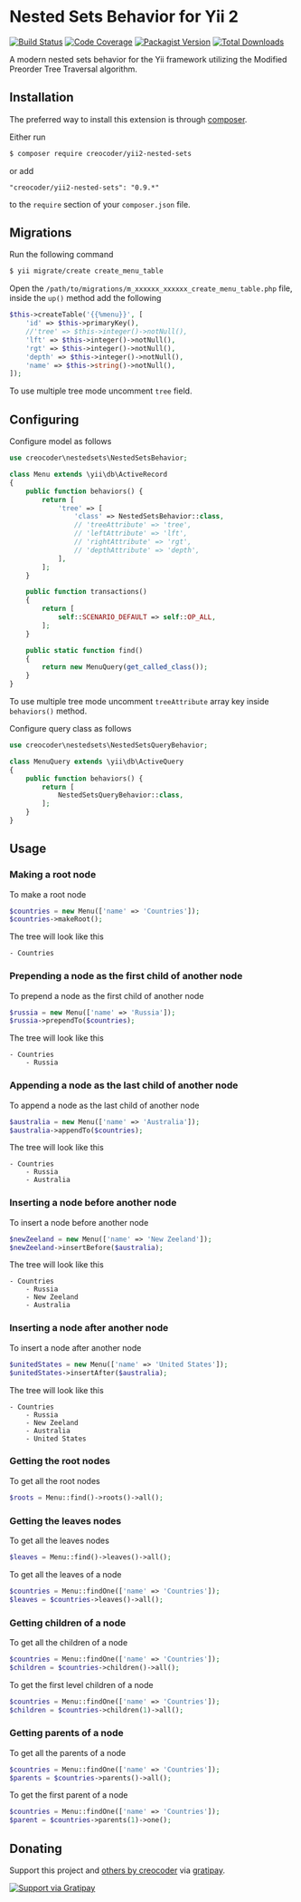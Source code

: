 # Nested Sets Behavior for Yii 2

[![Build Status](https://img.shields.io/travis/creocoder/yii2-nested-sets/master.svg?style=flat-square)](https://travis-ci.org/creocoder/yii2-nested-sets)
[![Code Coverage](https://img.shields.io/scrutinizer/coverage/g/creocoder/yii2-nested-sets/master.svg?style=flat-square)](https://scrutinizer-ci.com/g/creocoder/yii2-nested-sets/?branch=master)
[![Packagist Version](https://img.shields.io/packagist/v/creocoder/yii2-nested-sets.svg?style=flat-square)](https://packagist.org/packages/creocoder/yii2-nested-sets)
[![Total Downloads](https://img.shields.io/packagist/dt/creocoder/yii2-nested-sets.svg?style=flat-square)](https://packagist.org/packages/creocoder/yii2-nested-sets)

A modern nested sets behavior for the Yii framework utilizing the Modified Preorder Tree Traversal algorithm.

## Installation

The preferred way to install this extension is through [composer](http://getcomposer.org/download/).

Either run

```bash
$ composer require creocoder/yii2-nested-sets
```

or add

```
"creocoder/yii2-nested-sets": "0.9.*"
```

to the `require` section of your `composer.json` file.

## Migrations

Run the following command

```bash
$ yii migrate/create create_menu_table
```

Open the `/path/to/migrations/m_xxxxxx_xxxxxx_create_menu_table.php` file,
inside the `up()` method add the following

```php
$this->createTable('{{%menu}}', [
    'id' => $this->primaryKey(),
    //'tree' => $this->integer()->notNull(),
    'lft' => $this->integer()->notNull(),
    'rgt' => $this->integer()->notNull(),
    'depth' => $this->integer()->notNull(),
    'name' => $this->string()->notNull(),
]);
```

To use multiple tree mode uncomment `tree` field.

## Configuring

Configure model as follows

```php
use creocoder\nestedsets\NestedSetsBehavior;

class Menu extends \yii\db\ActiveRecord
{
    public function behaviors() {
        return [
            'tree' => [
                'class' => NestedSetsBehavior::class,
                // 'treeAttribute' => 'tree',
                // 'leftAttribute' => 'lft',
                // 'rightAttribute' => 'rgt',
                // 'depthAttribute' => 'depth',
            ],
        ];
    }

    public function transactions()
    {
        return [
            self::SCENARIO_DEFAULT => self::OP_ALL,
        ];
    }

    public static function find()
    {
        return new MenuQuery(get_called_class());
    }
}
```

To use multiple tree mode uncomment `treeAttribute` array key inside `behaviors()` method.

Configure query class as follows

```php
use creocoder\nestedsets\NestedSetsQueryBehavior;

class MenuQuery extends \yii\db\ActiveQuery
{
    public function behaviors() {
        return [
            NestedSetsQueryBehavior::class,
        ];
    }
}
```

## Usage

### Making a root node

To make a root node

```php
$countries = new Menu(['name' => 'Countries']);
$countries->makeRoot();
```

The tree will look like this

```
- Countries
```

### Prepending a node as the first child of another node

To prepend a node as the first child of another node

```php
$russia = new Menu(['name' => 'Russia']);
$russia->prependTo($countries);
```

The tree will look like this

```
- Countries
    - Russia
```

### Appending a node as the last child of another node

To append a node as the last child of another node

```php
$australia = new Menu(['name' => 'Australia']);
$australia->appendTo($countries);
```

The tree will look like this

```
- Countries
    - Russia
    - Australia
```

### Inserting a node before another node

To insert a node before another node

```php
$newZeeland = new Menu(['name' => 'New Zeeland']);
$newZeeland->insertBefore($australia);
```

The tree will look like this

```
- Countries
    - Russia
    - New Zeeland
    - Australia
```

### Inserting a node after another node

To insert a node after another node

```php
$unitedStates = new Menu(['name' => 'United States']);
$unitedStates->insertAfter($australia);
```

The tree will look like this
```
- Countries
    - Russia
    - New Zeeland
    - Australia
    - United States
```

### Getting the root nodes

To get all the root nodes

```php
$roots = Menu::find()->roots()->all();
```

### Getting the leaves nodes

To get all the leaves nodes

```php
$leaves = Menu::find()->leaves()->all();
```

To get all the leaves of a node

```php
$countries = Menu::findOne(['name' => 'Countries']);
$leaves = $countries->leaves()->all();
```

### Getting children of a node

To get all the children of a node

```php
$countries = Menu::findOne(['name' => 'Countries']);
$children = $countries->children()->all();
```

To get the first level children of a node

```php
$countries = Menu::findOne(['name' => 'Countries']);
$children = $countries->children(1)->all();
```

### Getting parents of a node

To get all the parents of a node

```php
$countries = Menu::findOne(['name' => 'Countries']);
$parents = $countries->parents()->all();
```

To get the first parent of a node

```php
$countries = Menu::findOne(['name' => 'Countries']);
$parent = $countries->parents(1)->one();
```

## Donating

Support this project and [others by creocoder](https://gratipay.com/creocoder/) via [gratipay](https://gratipay.com/creocoder/).

[![Support via Gratipay](https://cdn.rawgit.com/gratipay/gratipay-badge/2.3.0/dist/gratipay.svg)](https://gratipay.com/creocoder/)
